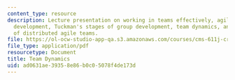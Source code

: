 ```yaml
---
content_type: resource
description: Lecture presentation on working in teams effectively, agile software
  development, Tuckman's stages of group development, team dynamics, and the performance
  of distributed agile teams.
file: https://ol-ocw-studio-app-qa.s3.amazonaws.com/courses/cms-611j-creating-video-games-fall-2014/ad0631ae39358e86b0c05078f4de173d_MITCMS_611JF14_TeamDynamic.pdf
file_type: application/pdf
resourcetype: Document
title: Team Dynamics
uid: ad0631ae-3935-8e86-b0c0-5078f4de173d
---
```

